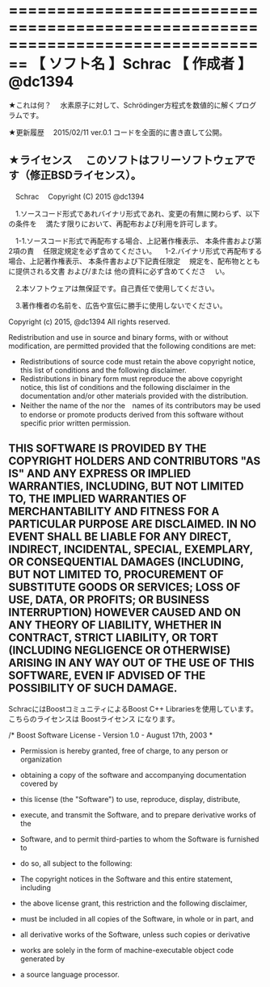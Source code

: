 ================================================================================
【 ソフト名 】Schrac
【  作成者  】@dc1394
================================================================================

★これは何？
　水素原子に対して、Schrödinger方程式を数値的に解くプログラムです。

★更新履歴
　2015/02/11 ver.0.1  コードを全面的に書き直して公開。

★ライセンス
　このソフトはフリーソフトウェアです（修正BSDライセンス）。
--------------------------------------------------------------------------------
　Schrac
　Copyright (C) 2015 @dc1394

　1.ソースコード形式であれバイナリ形式であれ、変更の有無に関わらず、以下の条件を
　満たす限りにおいて、再配布および利用を許可します。

　1-1.ソースコード形式で再配布する場合、上記著作権表示、 本条件書および第2項の責
　任限定規定を必ず含めてください。
　1-2.バイナリ形式で再配布する場合、上記著作権表示、 本条件書および下記責任限定
　規定を、配布物とともに提供される文書 および/または 他の資料に必ず含めてくださ
　い。

　2.本ソフトウェアは無保証です。自己責任で使用してください。

　3.著作権者の名前を、広告や宣伝に勝手に使用しないでください。

  Copyright (c) 2015, @dc1394
  All rights reserved.
  
  Redistribution and use in source and binary forms, with or without
  modification, are permitted provided that the following conditions are met:
  * Redistributions of source code must retain the above copyright notice, 
    this list of conditions and the following disclaimer.
  * Redistributions in binary form must reproduce the above copyright notice, 
    this list of conditions and the following disclaimer in the documentation 
    and/or other materials provided with the distribution.
  * Neither the name of the <organization> nor the　names of its contributors 
    may be used to endorse or promote products derived from this software 
    without specific prior written permission.
  
  THIS SOFTWARE IS PROVIDED BY THE COPYRIGHT HOLDERS AND CONTRIBUTORS "AS IS"
  AND
  ANY EXPRESS OR IMPLIED WARRANTIES, INCLUDING, BUT NOT LIMITED TO, THE IMPLIED
  WARRANTIES OF MERCHANTABILITY AND FITNESS FOR A PARTICULAR PURPOSE ARE
  DISCLAIMED. IN NO EVENT SHALL <COPYRIGHT HOLDER> BE LIABLE FOR ANY
  DIRECT, INDIRECT, INCIDENTAL, SPECIAL, EXEMPLARY, OR CONSEQUENTIAL DAMAGES
  (INCLUDING, BUT NOT LIMITED TO, PROCUREMENT OF SUBSTITUTE GOODS OR SERVICES;
  LOSS OF USE, DATA, OR PROFITS; OR BUSINESS INTERRUPTION) HOWEVER CAUSED AND
  ON ANY THEORY OF LIABILITY, WHETHER IN CONTRACT, STRICT LIABILITY, OR TORT
  (INCLUDING NEGLIGENCE OR OTHERWISE) ARISING IN ANY WAY OUT OF THE USE OF THIS
  SOFTWARE, EVEN IF ADVISED OF THE POSSIBILITY OF SUCH DAMAGE.
--------------------------------------------------------------------------------

  SchracにはBoostコミュニティによるBoost C++ Librariesを使用しています。
  こちらのライセンスは Boostライセンス になります。

  /* Boost Software License - Version 1.0 - August 17th, 2003
  *
  * Permission is hereby granted, free of charge, to any person or organization
  * obtaining a copy of the software and accompanying documentation covered by
  * this license (the "Software") to use, reproduce, display, distribute,
  * execute, and transmit the Software, and to prepare derivative works of the
  * Software, and to permit third-parties to whom the Software is furnished to
  * do so, all subject to the following:
  
  * The copyright notices in the Software and this entire statement, including
  * the above license grant, this restriction and the following disclaimer,
  * must be included in all copies of the Software, in whole or in part, and
  * all derivative works of the Software, unless such copies or derivative
  * works are solely in the form of machine-executable object code generated by
  * a source language processor.